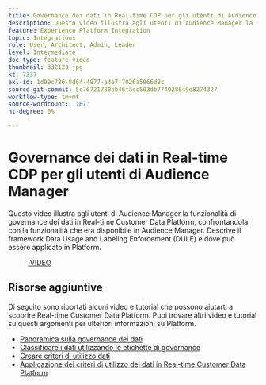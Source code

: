 ```yaml
---
title: Governance dei dati in Real-time CDP per gli utenti di Audience Manager
description: Questo video illustra agli utenti di Audience Manager la funzionalità di governance dei dati in Real-time Customer Data Platform, confrontandola con la funzionalità che era disponibile in Audience Manager. Descrive il framework Data Usage and Labeling Enforcement (DULE) e dove può essere applicato in Platform.
feature: Experience Platform Integration
topic: Integrations
role: User, Architect, Admin, Leader
level: Intermediate
doc-type: feature video
thumbnail: 332123.jpg
kt: 7337
exl-id: 1d99c786-8d64-4877-a4e7-7026a5966d8c
source-git-commit: 5c76721780ab46faec503db774928649e8274327
workflow-type: tm+mt
source-wordcount: '167'
ht-degree: 0%

---
```


# Governance dei dati in Real-time CDP per gli utenti di Audience Manager

Questo video illustra agli utenti di Audience Manager la funzionalità di governance dei dati in Real-time Customer Data Platform, confrontandola con la funzionalità che era disponibile in Audience Manager. Descrive il framework Data Usage and Labeling Enforcement (DULE) e dove può essere applicato in Platform.

>[!VIDEO](https://video.tv.adobe.com/v/332123/?quality=12&learn=on)

## Risorse aggiuntive

Di seguito sono riportati alcuni video e tutorial che possono aiutarti a scoprire Real-time Customer Data Platform. Puoi trovare altri video e tutorial su questi argomenti per ulteriori informazioni su Platform.

* [Panoramica sulla governance dei dati](https://experienceleague.adobe.com/docs/platform-learn/tutorials/data-governance/understanding-data-governance.html?lang=it#data-governance)
* [Classificare i dati utilizzando le etichette di governance](https://experienceleague.adobe.com/docs/platform-learn/tutorials/data-governance/classify-data-using-governance-labels.html?lang=it#data-governance)
* [Creare criteri di utilizzo dati](https://experienceleague.adobe.com/docs/platform-learn/tutorials/data-governance/create-data-usage-policies.html?lang=it#data-governance)
* [Applicazione dei criteri di utilizzo dei dati in Real-time Customer Data Platform](https://experienceleague.adobe.com/docs/platform-learn/tutorials/data-governance/enforce-data-usage-policies-in-real-time-cdp.html?lang=it#data-governance)
